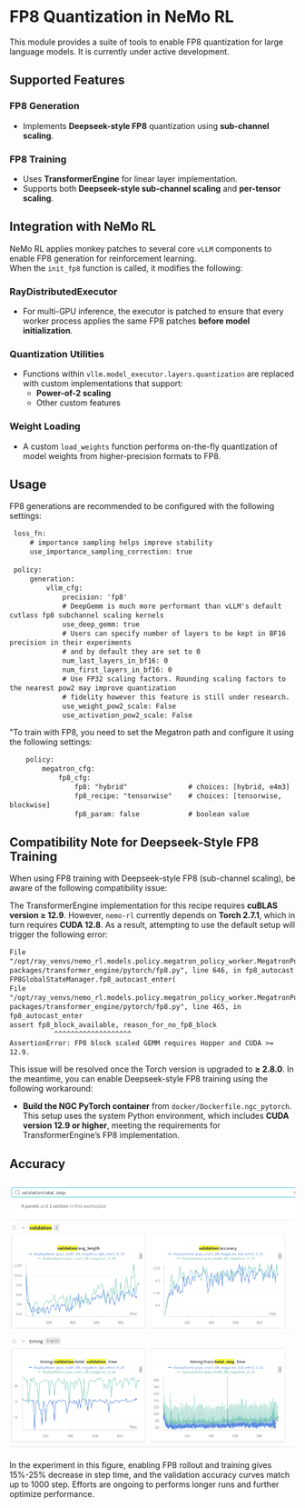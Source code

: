 # FP8 Quantization in NeMo RL

This module provides a suite of tools to enable FP8 quantization for large language models. It is currently under active development.

## Supported Features

### FP8 Generation
- Implements **Deepseek-style FP8** quantization using **sub-channel scaling**.

### FP8 Training
- Uses **TransformerEngine** for linear layer implementation.
- Supports both **Deepseek-style sub-channel scaling** and **per-tensor scaling**.

## Integration with NeMo RL

NeMo RL applies monkey patches to several core `vLLM` components to enable FP8 generation for reinforcement learning.  
When the `init_fp8` function is called, it modifies the following:

### RayDistributedExecutor
- For multi-GPU inference, the executor is patched to ensure that every worker process applies the same FP8 patches **before model initialization**.

### Quantization Utilities
- Functions within `vllm.model_executor.layers.quantization` are replaced with custom implementations that support:
  - **Power-of-2 scaling**
  - Other custom features

### Weight Loading
- A custom `load_weights` function performs on-the-fly quantization of model weights from higher-precision formats to FP8.


## Usage

FP8 generations are recommended to be configured with the following settings:

   ```
    loss_fn:
        # importance sampling helps improve stability
        use_importance_sampling_correction: true

    policy:
        generation:
            vllm_cfg:
                precision: 'fp8'
                # DeepGemm is much more performant than vLLM's default cutlass fp8 subchannel scaling kernels
                use_deep_gemm: true
                # Users can specify number of layers to be kept in BF16 precision in their experiments
                # and by default they are set to 0
                num_last_layers_in_bf16: 0
                num_first_layers_in_bf16: 0
                # Use FP32 scaling factors. Rounding scaling factors to the nearest pow2 may improve quantization 
                # fidelity however this feature is still under research.
                use_weight_pow2_scale: False
                use_activation_pow2_scale: False
```

"To train with FP8, you need to set the Megatron path and configure it using the following settings:

```
    policy:
        megatron_cfg:
            fp8_cfg:
                fp8: "hybrid"               # choices: [hybrid, e4m3]
                fp8_recipe: "tensorwise"    # choices: [tensorwise, blockwise]
                fp8_param: false            # boolean value
```

## Compatibility Note for Deepseek-Style FP8 Training

When using FP8 training with Deepseek-style FP8 (sub-channel scaling), be aware of the following compatibility issue:

The TransformerEngine implementation for this recipe requires **cuBLAS version ≥ 12.9**. However, `nemo-rl` currently depends on **Torch 2.7.1**, which in turn requires **CUDA 12.8**. As a result, attempting to use the default setup will trigger the following error:

```
File "/opt/ray_venvs/nemo_rl.models.policy.megatron_policy_worker.MegatronPolicyWorker/lib/python3.12/site-packages/transformer_engine/pytorch/fp8.py", line 646, in fp8_autocast
FP8GlobalStateManager.fp8_autocast_enter(
File "/opt/ray_venvs/nemo_rl.models.policy.megatron_policy_worker.MegatronPolicyWorker/lib/python3.12/site-packages/transformer_engine/pytorch/fp8.py", line 465, in fp8_autocast_enter
assert fp8_block_available, reason_for_no_fp8_block
           ^^^^^^^^^^^^^^^^^^^
AssertionError: FP8 block scaled GEMM requires Hopper and CUDA >= 12.9.
```
This issue will be resolved once the Torch version is upgraded to **≥ 2.8.0**. In the meantime, you can enable Deepseek-style FP8 training using the following workaround:

- **Build the NGC PyTorch container** from `docker/Dockerfile.ngc_pytorch`.  
  This setup uses the system Python environment, which includes **CUDA version 12.9 or higher**, meeting the requirements for TransformerEngine’s FP8 implementation.



## Accuracy

![Llama-3.1-8B-Instruct GRPO Curve BF16 vs FP8](assets/fp8_e2e_curve.png)

In the experiment in this figure, enabling FP8 rollout and training gives 15%-25% decrease in step time, and the validation accuracy curves match up to 1000 step.
Efforts are ongoing to performs longer runs and further optimize performance.

